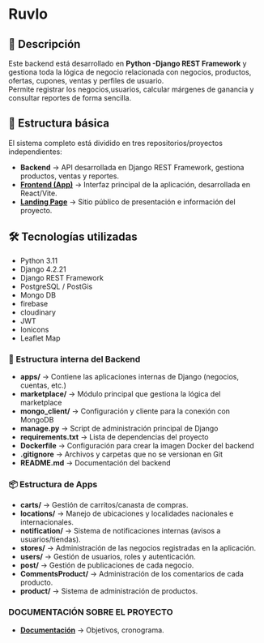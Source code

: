 # Ruvlo

## 📌 Descripción
Este backend está desarrollado en **Python -Django REST Framework** y gestiona toda la lógica de negocio relacionada con negocios, productos, ofertas, cupones, 
ventas y perfiles de usuario.  
Permite registrar los negocios,usuarios, calcular márgenes de ganancia y consultar reportes de forma sencilla.

## 📂 Estructura básica
El sistema completo está dividido en tres repositorios/proyectos independientes:

- **Backend** → API desarrollada en Django REST Framework, gestiona productos, ventas y reportes.  
- **[Frontend (App)](https://github.com/Asdrubal2002/App)** → Interfaz principal de la aplicación, desarrollada en React/Vite.  
- **[Landing Page](https://github.com/Asdrubal2002/Presentation-Ruvlo-App)** → Sitio público de presentación e información del proyecto.


## 🛠️ Tecnologías utilizadas
- Python 3.11
- Django 4.2.21
- Django REST Framework
- PostgreSQL / PostGis
- Mongo DB
- firebase
- cloudinary
- JWT
- Ionicons
- Leaflet Map

### 📁 Estructura interna del Backend

- **apps/** → Contiene las aplicaciones internas de Django (negocios, cuentas, etc.)  
- **marketplace/** → Módulo principal que gestiona la lógica del marketplace  
- **mongo_client/** → Configuración y cliente para la conexión con MongoDB  
- **manage.py** → Script de administración principal de Django  
- **requirements.txt** → Lista de dependencias del proyecto  
- **Dockerfile** → Configuración para crear la imagen Docker del backend  
- **.gitignore** → Archivos y carpetas que no se versionan en Git  
- **README.md** → Documentación del backend  

### 📦 Estructura de Apps

- **carts/** → Gestión de carritos/canasta de compras.  
- **locations/** → Manejo de ubicaciones y localidades nacionales e internacionales.  
- **notification/** → Sistema de notificaciones internas (avisos a usuarios/tiendas).  
- **stores/** → Administración de las negocios registradas en la aplicación.  
- **users/** → Gestión de usuarios, roles y autenticación.
- **post/** → Gestión de publicaciones de cada negocio.  
- **CommentsProduct/** → Administración de los comentarios de cada producto.  
- **product/** → Sistema de administración de productos.  


### DOCUMENTACIÓN SOBRE EL PROYECTO


- **[Documentación](https://github.com/Asdrubal2002/AppBackend/blob/main/Documentation.pdf)** → Objetivos, cronograma.
